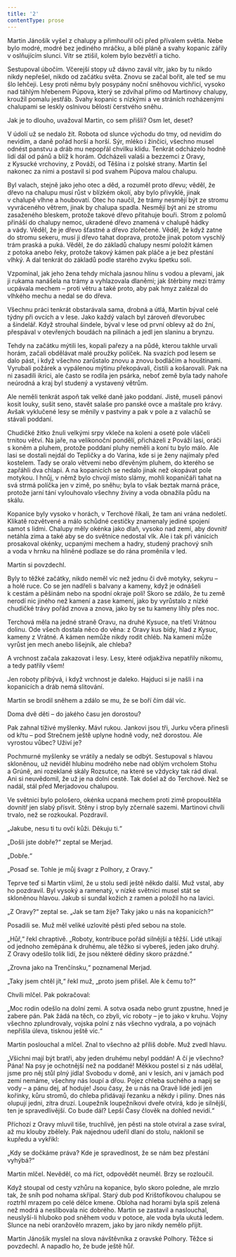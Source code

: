 ```yaml
---
title: '2'
contentType: prose
---
```


Martin Jánošík vyšel z chalupy a přimhouřil oči před přívalem světla. Nebe bylo modré, modré bez jediného mráčku, a bílé pláně a svahy kopanic zářily v oslňujícím slunci. Vítr se ztišil, kolem bylo bezvětří a ticho.

Sestupoval úbočím. Včerejší stopy už dávno zavál vítr, jako by tu nikdo nikdy nepřešel, nikdo od začátku světa. Znovu se začal bořit, ale teď se mu šlo lehčeji. Lesy proti němu byly posypány noční sněhovou vichřicí, vysoko nad táhlým hřebenem Púpova, který se zdvíhal přímo od Martinovy chalupy, kroužil pomalu jestřáb. Svahy kopanic s nízkými a ve stráních rozházenými chalupami se leskly oslnivou bělostí čerstvého sněhu.

Jak je to dlouho, uvažoval Martin, co sem přišli? Osm let, deset?

V údolí už se nedalo žít. Robota od slunce východu do tmy, od nevidím do nevidím, a daně pořád horší a horší. Sýr, mléko i žinčici, všechno musel odnést panstvu a dráb mu nepopřál chvilku klidu. Tenkrát odcházelo hodně lidí dál od pánů a blíž k horám. Odcházeli valaši a bezzemci z Oravy, z Kysucké vrchoviny, z Pováží, od Těšína i z polské strany. Martin šel nakonec za nimi a postavil si pod svahem Púpova malou chalupu.

Byl valach, stejně jako jeho otec a děd, a rozuměl proto dřevu; věděl, že dřevo na chalupu musí růst v blízkém okolí, aby bylo přivyklé, jinak v chalupě vlhne a houbovatí. Otec ho naučil, že trámy nesmějí být ze stromu vyvráceného větrem, jinak by chalupa spadla. Nesmějí být ani ze stromu zasaženého bleskem, protože takové dřevo přitahuje bouři. Strom z polomů přináší do chalupy nemoc, ukradené dřevo znamená v chalupě hádky a vády. Věděl, že je dřevo šťastné a dřevo zlořečené. Věděl, že když zatne do stromu sekeru, musí ji dřevo tahat doprava, protože jinak potom vyschlý trám praská a puká. Věděl, že do základů chalupy nesmí položit kámen z potoka anebo řeky, protože takový kámen pak pláče a je bez přestání vlhký. A dal tenkrát do základů podle starého zvyku špetku soli.

Vzpomínal, jak jeho žena tehdy míchala jasnou hlínu s vodou a plevami, jak ji rukama nanášela na trámy a vyhlazovala dlaněmi; jak štěrbiny mezi trámy ucpávala mechem – proti větru a také proto, aby pak hmyz zalézal do vlhkého mechu a nedal se do dřeva.

Všechnu práci tenkrát obstarávala sama, drobná a útlá, Martin býval celé týdny při ovcích a v lese. Jako každý valach byl zároveň dřevorubec a šindelář. Když strouhal šindele, býval v lese od první oblevy až do žní, přespával v otevřených boudách na pilinách a jedl jen slaninu a brynzu.

Tehdy na začátku mýtili les, kopali pařezy a na půdě, kterou takhle urvali horám, začali obdělávat malé proužky políček. Na svazích pod lesem se dalo pást, i když všechno zarůstalo znovu a znovu bodláčím a houštinami. Vyrubali požárek a vypálenou mýtinu překopávali, čistili a košarovali. Pak na ni zasadili ikrici, ale často se rodila jen psárka, neboť země byla tady nahoře neúrodná a kraj byl studený a vystavený větrům.

Ale neměli tenkrát aspoň tak velké daně jako poddaní. Jistě, museli pánovi kosit louky, sušit seno, stavět salaše pro panské ovce a maštale pro krávy. Avšak vyklučené lesy se měnily v pastviny a pak v pole a z valachů se stávali poddaní.

Chudičké žitko žnuli velkými srpy vkleče na koleni a oseté pole vláčeli trnitou větví. Na jaře, na velikonoční pondělí, přicházeli z Pováží lasi, oráči s koněm a pluhem, protože poddaní pluhy neměli a koní tu bylo málo. Ale lasi se dostali nejdál do Tepličky a do Varína, kde si je ženy najímaly před kostelem. Tady se oralo větvemi nebo dřevěným pluhem, do kterého se zapřáhli dva chlapi. A na kopanicích se nedalo jinak než okopávat pole motykou. I hnůj, v němž bylo chvojí místo slámy, mohli kopaničáři tahat na svá strmá políčka jen v zimě, po sněhu; byla to však beztak marná práce, protože jarní tání vylouhovalo všechny živiny a voda obnažila půdu na skálu.

Kopanice byly vysoko v horách, v Terchové říkali, že tam ani vrána nedoletí. Klikatě rozvětvené a málo schůdné cestičky znamenaly jediné spojení samot s lidmi. Chalupy měly okénka jako dlaň, vysoko nad zemí, aby dovnitř netáhla zima a také aby se do světnice nedostal vlk. Ale i tak při vánicích prosakoval okénky, ucpanými mechem a hadry, studený prachový sníh a voda v hrnku na hliněné podlaze se do rána proměnila v led.

Martin si povzdechl.

Byly to těžké začátky, nikdo neměl víc než jednu či dvě motyky, sekyru – a holé ruce. Co se jen nadřeli s balvany a kameny, když je odnášeli k cestám a pěšinám nebo na spodní okraje polí! Skoro se zdálo, že tu země nerodí nic jiného než kamení a zase kamení, jako by vyrůstalo z nízké chudičké trávy pořád znova a znova, jako by se tu kameny líhly přes noc.

Terchová měla na jedné straně Oravu, na druhé Kysuce, na třetí Vrátnou dolinu. Ode všech dostala něco do věna: z Oravy kus bídy, hlad z Kysuc, kameny z Vrátné. A kámen nemůže nikdy rodit chléb. Na kameni může vyrůst jen mech anebo lišejník, ale chleba?

A vrchnost začala zakazovat i lesy. Lesy, které odjakživa nepatřily nikomu, a tedy patřily všem!

Jen roboty přibývá, i když vrchnost je daleko. Hajduci si je našli i na kopanicích a dráb nemá slitování.

Martin se brodil sněhem a zdálo se mu, že se boří čím dál víc.

Doma dvě děti – do jakého času jen dorostou?

Pak zahnal tíživé myšlenky. Mávl rukou. Jankovi jsou tři, Jurku včera přinesli od křtu – pod Strečnem ještě uplyne hodně vody, než dorostou. Ale vyrostou vůbec? Uživí je?

Pochmurné myšlenky se vrátily a nedaly se odbýt. Sestupoval s hlavou skloněnou, už neviděl hlubinu modrého nebe nad oblým vrcholem Stohu a Grúně, ani rozeklané skály Rozsutce, na které se vždycky tak rád díval. Ani si neuvědomil, že už je na dolní cestě. Tak došel až do Terchové. Než se nadál, stál před Merjadovou chalupou.

Ve světnici bylo pološero, okénka ucpaná mechem proti zimě propouštěla dovnitř jen slabý přísvit. Stěny i strop byly zčernalé sazemi. Martinovi chvíli trvalo, než se rozkoukal. Pozdravil.

„Jakube, nesu ti tu ovčí kůži. Děkuju ti.“

„Došli jste dobře?“ zeptal se Merjad.

„Dobře.“

„Posaď se. Tohle je můj švagr z Polhory, z Oravy.“

Teprve teď si Martin všiml, že u stolu sedí ještě někdo další. Muž vstal, aby ho pozdravil. Byl vysoký a ramenatý, v nízké světnici musel stát se skloněnou hlavou. Jakub si sundal kožich z ramen a položil ho na lavici.

„Z Oravy?“ zeptal se. „Jak se tam žije? Taky jako u nás na kopanicích?“

Posadili se. Muž měl veliké uzlovité pěsti před sebou na stole.

„Hůř,“ řekl chraptivě. „Roboty, kontribuce pořád silnější a těžší. Lidé utíkají od jednoho zeměpána k druhému, ale těžko si vybereš, jeden jako druhý. Z Oravy odešlo tolik lidí, že jsou některé dědiny skoro prázdné.“

„Zrovna jako na Trenčínsku,“ poznamenal Merjad.

„Taky jsem chtěl jít,“ řekl muž, „proto jsem přišel. Ale k čemu to?“

Chvíli mlčel. Pak pokračoval:

„Moc rodin odešlo na dolní zemi. A sotva osada nebo grunt zpustne, hned je zabere pán. Pak žádá na těch, co zbyli, víc roboty – je to jako v kruhu. Vojny všechno zplundrovaly, vojska polní z nás všechno vydrala, a po vojnách nepřišla úleva, tisknou ještě víc.“

Martin poslouchal a mlčel. Znal to všechno až příliš dobře. Muž zvedl hlavu.

„Všichni mají být bratři, aby jeden druhému nebyl poddán! A čí je všechno? Pána! Na psy je ochotnější než na poddané! Měkkou postel si z nás udělal, jsme pro něj stůl plný jídla! Svobodu v domě, ani v lesích, ani v jamách pod zemí nemáme, všechny nás loupí a dřou. Pojez chleba suchého a napij se vody – a pánu dej, ať hoduje! Jsou časy, že u nás na Oravě lidé jedí jen kořínky, kůru stromů, do chleba přidávají řezanku a někdy i piliny. Dnes nás olupují jedni, zítra druzí. Loupežník loupežníkovi dveře otvírá, kdo je silnější, ten je spravedlivější. Co bude dál? Lepší Časy člověk na dohled nevidí.“

Příchozí z Oravy mluvil tiše, truchlivě, jen pěsti na stole otvíral a zase svíral, až mu klouby zbělely. Pak najednou udeřil dlaní do stolu, naklonil se kupředu a vykřikl:

„Kdy se dočkáme práva? Kde je spravedlnost, že se nám bez přestání vyhýbá?“

Martin mlčel. Nevěděl, co má říct, odpovědět neuměl. Brzy se rozloučil.

Když stoupal od cesty vzhůru na kopanice, bylo skoro poledne, ale mrzlo tak, že sníh pod nohama skřípal. Starý dub pod Krištofíkovou chalupou se roztrhl mrazem po celé délce kmene. Obloha nad horami byla spíš zelená než modrá a neslibovala nic dobrého. Martin se zastavil a naslouchal, neuslyší-li hluboko pod sněhem vodu v potoce, ale voda byla ukutá ledem. Slunce na nebi oranžovělo mrazem, jako by jaro nikdy nemělo přijít.

Martin Jánošík myslel na slova návštěvníka z oravské Polhory. Těžce si povzdechl. A napadlo ho, že bude ještě hůř.
